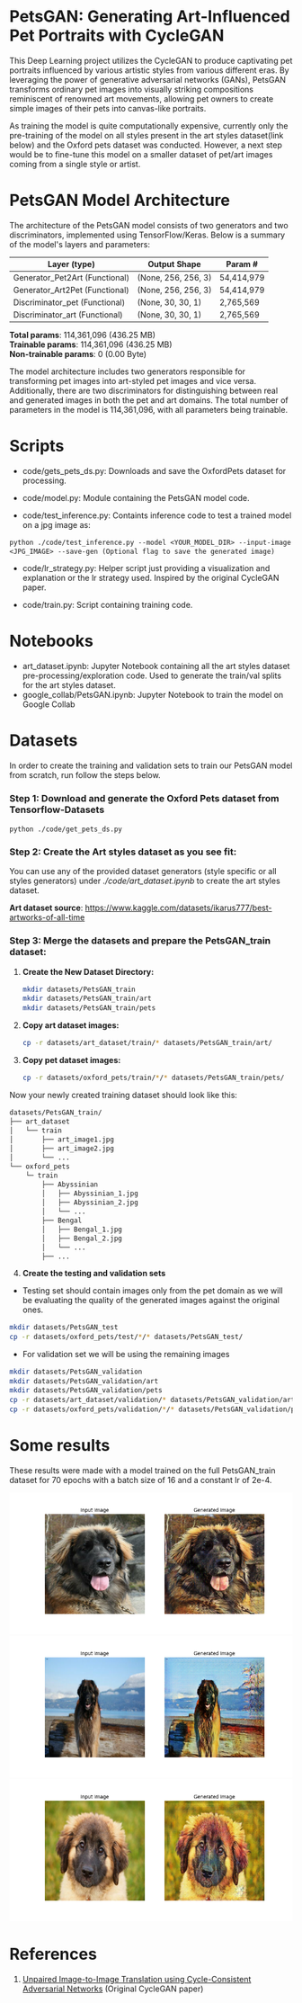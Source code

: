 # PetsGAN: Generating Art-Influenced Pet Portraits with CycleGAN
This Deep Learning project utilizes the CycleGAN to produce captivating pet portraits influenced by various artistic styles from various different eras. By leveraging the power of generative adversarial networks (GANs), PetsGAN transforms ordinary pet images into visually striking compositions reminiscent of renowned art movements, allowing pet owners to create simple images of their pets into canvas-like portraits. 

As training the model is quite computationally expensive, currently only the pre-training of the model on all styles present in the art styles dataset(link below) and the Oxford pets dataset was conducted. However, a next step would be to fine-tune this model on a smaller dataset of pet/art images coming from a single style or artist.


# PetsGAN Model Architecture

The architecture of the PetsGAN model consists of two generators and two discriminators, implemented using TensorFlow/Keras. Below is a summary of the model's layers and parameters:

| **Layer (type)**          | **Output Shape**     | **Param #**    |
|---------------------------|----------------------|----------------|
| Generator_Pet2Art (Functional)| (None, 256, 256, 3) | 54,414,979     |
| Generator_Art2Pet (Functional)| (None, 256, 256, 3) | 54,414,979     |
| Discriminator_pet (Functional)| (None, 30, 30, 1)    | 2,765,569      |
| Discriminator_art (Functional)| (None, 30, 30, 1)    | 2,765,569      |

**Total params**: 114,361,096 (436.25 MB) \
**Trainable params**: 114,361,096 (436.25 MB) \
**Non-trainable params**: 0 (0.00 Byte)

The model architecture includes two generators responsible for transforming pet images into art-styled pet images and vice versa. Additionally, there are two discriminators for distinguishing between real and generated images in both the pet and art domains. The total number of parameters in the model is 114,361,096, with all parameters being trainable.

# Scripts

- code/gets_pets_ds.py: Downloads and save the OxfordPets dataset for processing.

- code/model.py: Module containing the PetsGAN model code.

- code/test_inference.py: Containts inference code to test a trained model on a jpg image as:
```
python ./code/test_inference.py --model <YOUR_MODEL_DIR> --input-image <JPG_IMAGE> --save-gen (Optional flag to save the generated image)
```

- code/lr_strategy.py: Helper script just providing a visualization and explanation or the lr strategy used. Inspired by the original CycleGAN paper.

- code/train.py: Script containing training code.

# Notebooks
- art_dataset.ipynb: Jupyter Notebook containing all the art styles dataset pre-processing/exploration code. Used to generate the train/val splits for the art styles dataset.
- google_collab/PetsGAN.ipynb: Jupyter Notebook to train the model on Google Collab

# Datasets
In order to create the training and validation sets to train our PetsGAN
model from scratch, run follow the steps below.

### Step 1: Download and generate the Oxford Pets dataset from Tensorflow-Datasets
```
python ./code/get_pets_ds.py
```

### Step 2: Create the Art styles dataset as you see fit:
You can use any of the provided dataset generators (style specific or all styles generators) under *./code/art_dataset.ipynb* to create the art styles dataset.

**Art dataset source**: https://www.kaggle.com/datasets/ikarus777/best-artworks-of-all-time


### Step 3: Merge the datasets and prepare the PetsGAN_train dataset:

1. **Create the New Dataset Directory:**
   ```bash
   mkdir datasets/PetsGAN_train
   mkdir datasets/PetsGAN_train/art
   mkdir datasets/PetsGAN_train/pets
   ```

2. **Copy art dataset images:**
   ```bash 
   cp -r datasets/art_dataset/train/* datasets/PetsGAN_train/art/
   ```

3. **Copy pet dataset images:**
   ```bash
   cp -r datasets/oxford_pets/train/*/* datasets/PetsGAN_train/pets/
   ```

Now your newly created training dataset should look like this:

```
datasets/PetsGAN_train/ 
├── art_dataset 
│   └── train 
│       ├── art_image1.jpg
│       ├── art_image2.jpg 
│       └── ... 
└── oxford_pets 
    └─ train 
        ├── Abyssinian 
        │   ├── Abyssinian_1.jpg 
        │   ├── Abyssinian_2.jpg 
        │   └── ... 
        ├── Bengal 
        │   ├── Bengal_1.jpg 
        │   ├── Bengal_2.jpg 
        │   └── ... 
        ├── ... 

```
4. **Create the testing and validation sets**
- Testing set should contain images only from the pet domain as we will
be evaluating the quality of the generated images against the original ones.
```bash 
mkdir datasets/PetsGAN_test
cp -r datasets/oxford_pets/test/*/* datasets/PetsGAN_test/
```
- For validation set we will be using the remaining images
```bash 
mkdir datasets/PetsGAN_validation
mkdir datasets/PetsGAN_validation/art
mkdir datasets/PetsGAN_validation/pets
cp -r datasets/art_dataset/validation/* datasets/PetsGAN_validation/art/
cp -r datasets/oxford_pets/validation/*/* datasets/PetsGAN_validation/pets/
```


# Some results
These results were made with a model trained on the full PetsGAN_train dataset for 70 epochs with a batch size of 16 and a constant lr of 2e-4.


![Sample 1](sample_results/3.png)
![Sample 2](sample_results/1.png)
![Sample 3](sample_results/2.png)


# References 
1. [Unpaired Image-to-Image Translation using Cycle-Consistent Adversarial Networks](https://arxiv.org/abs/1703.10593) (Original CycleGAN paper)
